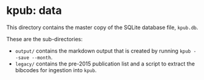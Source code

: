 kpub: data
==========

This directory contains the master copy of the SQLite database file,
`kpub.db`.

These are the sub-directories:
- `output/` contains the markdown output that is created by running `kpub --save --month`.
- `legacy/` contains the pre-2015 publication list and a script to extract the bibcodes  for ingestion into `kpub`.

